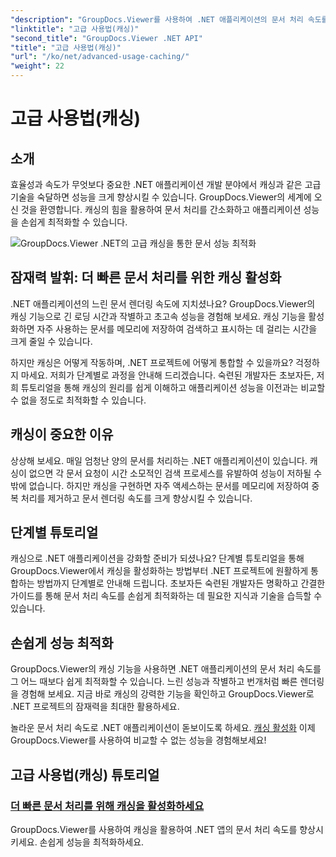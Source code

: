 ```yaml
---
"description": "GroupDocs.Viewer를 사용하여 .NET 애플리케이션의 문서 처리 속도를 최적화하는 고급 기술을 알아보세요. 더 빠른 성능을 위해 캐싱을 활성화하는 방법을 지금 바로 알아보세요!"
"linktitle": "고급 사용법(캐싱)"
"second_title": "GroupDocs.Viewer .NET API"
"title": "고급 사용법(캐싱)"
"url": "/ko/net/advanced-usage-caching/"
"weight": 22
---
```


# 고급 사용법(캐싱)


## 소개

효율성과 속도가 무엇보다 중요한 .NET 애플리케이션 개발 분야에서 캐싱과 같은 고급 기술을 숙달하면 성능을 크게 향상시킬 수 있습니다. GroupDocs.Viewer의 세계에 오신 것을 환영합니다. 캐싱의 힘을 활용하여 문서 처리를 간소화하고 애플리케이션 성능을 손쉽게 최적화할 수 있습니다.

![GroupDocs.Viewer .NET의 고급 캐싱을 통한 문서 성능 최적화](/viewer/advanced-usage/image.png)
## 잠재력 발휘: 더 빠른 문서 처리를 위한 캐싱 활성화

.NET 애플리케이션의 느린 문서 렌더링 속도에 지치셨나요? GroupDocs.Viewer의 캐싱 기능으로 긴 로딩 시간과 작별하고 초고속 성능을 경험해 보세요. 캐싱 기능을 활성화하면 자주 사용하는 문서를 메모리에 저장하여 검색하고 표시하는 데 걸리는 시간을 크게 줄일 수 있습니다.

하지만 캐싱은 어떻게 작동하며, .NET 프로젝트에 어떻게 통합할 수 있을까요? 걱정하지 마세요. 저희가 단계별로 과정을 안내해 드리겠습니다. 숙련된 개발자든 초보자든, 저희 튜토리얼을 통해 캐싱의 원리를 쉽게 이해하고 애플리케이션 성능을 이전과는 비교할 수 없을 정도로 최적화할 수 있습니다.

## 캐싱이 중요한 이유

상상해 보세요. 매일 엄청난 양의 문서를 처리하는 .NET 애플리케이션이 있습니다. 캐싱이 없으면 각 문서 요청이 시간 소모적인 검색 프로세스를 유발하여 성능이 저하될 수밖에 없습니다. 하지만 캐싱을 구현하면 자주 액세스하는 문서를 메모리에 저장하여 중복 처리를 제거하고 문서 렌더링 속도를 크게 향상시킬 수 있습니다.

## 단계별 튜토리얼

캐싱으로 .NET 애플리케이션을 강화할 준비가 되셨나요? 단계별 튜토리얼을 통해 GroupDocs.Viewer에서 캐싱을 활성화하는 방법부터 .NET 프로젝트에 원활하게 통합하는 방법까지 단계별로 안내해 드립니다. 초보자든 숙련된 개발자든 명확하고 간결한 가이드를 통해 문서 처리 속도를 손쉽게 최적화하는 데 필요한 지식과 기술을 습득할 수 있습니다.

## 손쉽게 성능 최적화

GroupDocs.Viewer의 캐싱 기능을 사용하면 .NET 애플리케이션의 문서 처리 속도를 그 어느 때보다 쉽게 최적화할 수 있습니다. 느린 성능과 작별하고 번개처럼 빠른 렌더링을 경험해 보세요. 지금 바로 캐싱의 강력한 기능을 확인하고 GroupDocs.Viewer로 .NET 프로젝트의 잠재력을 최대한 활용하세요.

놀라운 문서 처리 속도로 .NET 애플리케이션이 돋보이도록 하세요. [캐싱 활성화](./enable-caching/) 이제 GroupDocs.Viewer를 사용하여 비교할 수 없는 성능을 경험해보세요!

## 고급 사용법(캐싱) 튜토리얼
### [더 빠른 문서 처리를 위해 캐싱을 활성화하세요](./enable-caching/)
GroupDocs.Viewer를 사용하여 캐싱을 활용하여 .NET 앱의 문서 처리 속도를 향상시키세요. 손쉽게 성능을 최적화하세요.